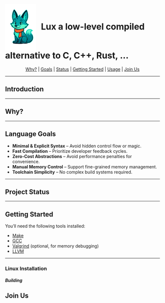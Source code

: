 <h1>
  <img src="assets/lux.png" alt="Lux Logo" width="100" style="vertical-align: middle; margin-right: 10px;">
    Lux a low-level compiled alternative to C, C++, Rust, ...
</h1>

<p align="center">
  <a href="#why">Why?</a> |
  <a href="#language-goals">Goals</a> |
  <a href="#Project-Status">Status</a> |
  <a href="#Getting-Started">Getting Started</a> |
  <a href="#usage">Usage</a> |
  <a href="#join-us">Join Us</a>
</p>

---

## Introduction

---

## Why?

---

## Language Goals

- **Minimal & Explicit Syntax** – Avoid hidden control flow or magic.
- **Fast Compilation** – Prioritize developer feedback cycles.
- **Zero-Cost Abstractions** – Avoid performance penalties for convenience.
- **Manual Memory Control** – Support fine-grained memory management.
- **Toolchain Simplicity** – No complex build systems required.

---

## Project Status

---

## Getting Started

You’ll need the following tools installed:

- [Make](https://www.gnu.org/software/make/)
- [GCC](https://gcc.gnu.org/)
- [Valgrind](https://valgrind.org/) (optional, for memory debugging)
- [LLVM](https://releases.llvm.org/download.html)

---

### Linux Installation

##### Building

## Join Us

